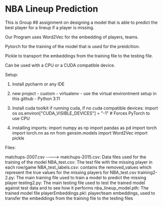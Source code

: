 # NBA Lineup Prediction

This is Group #8 assignment on designing a model that is able to predict the best player for a lineup if a player is missing.

Our Program uses Word2Vec for the embedding of players, teams.

Pytorch for the training of the model that is used for the preidcition. 

Pickle to transport the embeddings from the training file to the testing file. 

Can be used with a CPU or a CUDA compatible device.

Setup: 

1. Install pycharm or any IDE
3. new project - custom - virtualenv - use the virtual environtment setup in this github - Python 3.11
4. Install cuda toolkit if running cuda, if no cuda compatible devices:
      import os
      os.environ["CUDA_VISIBLE_DEVICES"] = "-1"  # Forces PyTorch to use CPU

5. installing imports: 
      import numpy as np
      import pandas as pd
      import torch
      import torch.nn as nn
      from gensim.models import Word2Vec
      import pickle


Files:

matchups-2007.csv ----> matchups-2015.csv: Data files used for the training of the model
NBA_test.csv: The test file with the missing player in each row/game
NBA_test_labels.csv: contains the removed_values which represent the true values for the missing players for NBA_test.csv
training2-2.py: The main training file used to train a model to predict the missing player
testing2.py: The main testing file used to test the trained model against test data and to see how it performs
nba_lineup_model.pth: The trained model file
playerEmbeddings.pkl: player/team embeddings, used to transfer the embeddings from the training file to the testing files

